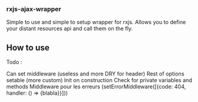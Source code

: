### rxjs-ajax-wrapper

Simple to use and simple to setup wrapper for rxjs. Allows you to define your distant resources api and call them on the fly.

## How to use

Todo :

Can set middleware (useless and more DRY for header)
Rest of options setable (more custom)
Init on construction
Check for private variables and methods
Middleware pour les erreurs (setErrorMiddleware([{code: 404, handler: () => {blabla}}]))
